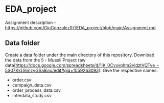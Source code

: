 # EDA_project

Assignment description - https://github.com/GioGonzalez07/EDA_project/blob/main/Assignment.md

## Data folder

Create a data folder under the main directory of this repository.
Download the data from the 5 - Muesli Project raw data[https://docs.google.com/spreadsheets/d/1IK_0Cvxvqhm2vldztVQTve_-5S07KkL9imzyGSa8lac/edit#gid=1059263093].
Give the respective names:

- order.csv
- campaign_data.csv
- order_process_data.csv
- interdata_study.csv
